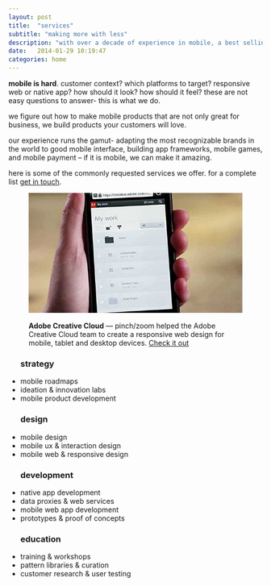 ```yaml
---
layout: post
title:  "services"
subtitle: "making more with less"
description: "with over a decade of experience in mobile, a best selling book, and more awards, accolades, features, top tens, and 5-star ratings than we can count – when it comes to your mobile strategy, we can safely say, we've got this."
date:   2014-01-29 10:19:47
categories: home
---
```


**mobile is hard**. customer context? which platforms to target? responsive web or native app? how should it look? how should it feel? these are not easy questions to answer- this is what we do.

we figure out how to make mobile products that are not only great for business, we build products your customers will love. 

our experience runs the gamut- adapting the most recognizable brands in the world to good mobile interface, building app frameworks, mobile games, and mobile payment – if it is mobile, we can make it amazing. 

here is some of the commonly requested services we offer. for a complete list [get in touch](mailto:hello@pinchzoom.com?subject=services).

<div class="images"><figure><a href="https://www.adobe.com/products/creativecloud.html"><img src="/assets/img/creativecloud.jpg" alt="Adobe Creative Cloud" /></a><figcaption><p><strong class="label">Adobe Creative Cloud</strong> —  pinch/zoom helped the Adobe Creative Cloud team to create a responsive web design for mobile, tablet and desktop devices. <a href="https://www.adobe.com/products/creativecloud.html">Check it out</a></p></figcaption></figure></div>

<div class="inset">
  <ul>
    <h3><i class="icon-lightbulb"></i> strategy</h3>
    <li>mobile roadmaps</li>
    <li>ideation &amp; innovation labs</li>
    <li>mobile product development</li>
  </ul>
  <ul>
    <h3><i class="icon-magic"></i> design</h3>
    <li>mobile design</li>
    <li>mobile ux &amp; interaction design</li>
    <li>mobile web &amp; responsive design</li>
  </ul>
  <ul>
    <h3><i class="icon-cog"></i> development</h3>
    <li>native app development</li>
    <li>data proxies &amp; web services</li>
    <li>mobile web app development</li>
    <li>prototypes &amp; proof of concepts</li>
  </ul>
  <ul>
    <h3><i class="icon-time"></i> education</h3>
    <li>training &amp; workshops</li>
    <li>pattern libraries &amp; curation</li>
    <li>customer research &amp; user testing</li>
  </ul>
</div>